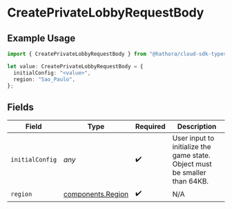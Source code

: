 # CreatePrivateLobbyRequestBody

## Example Usage

```typescript
import { CreatePrivateLobbyRequestBody } from "@hathora/cloud-sdk-typescript/models/operations";

let value: CreatePrivateLobbyRequestBody = {
  initialConfig: "<value>",
  region: "Sao_Paulo",
};
```

## Fields

| Field                                                                      | Type                                                                       | Required                                                                   | Description                                                                |
| -------------------------------------------------------------------------- | -------------------------------------------------------------------------- | -------------------------------------------------------------------------- | -------------------------------------------------------------------------- |
| `initialConfig`                                                            | *any*                                                                      | :heavy_check_mark:                                                         | User input to initialize the game state. Object must be smaller than 64KB. |
| `region`                                                                   | [components.Region](../../models/components/region.md)                     | :heavy_check_mark:                                                         | N/A                                                                        |